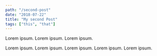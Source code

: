 ```yaml
---
path: "/second-post"
date: "2018-07-22"
title: "My second Post"
tags: ["this", "that"]
---
```



Lorem ipsum.
Lorem ipsum.
Lorem ipsum.
<!-- excerpt -->
Lorem ipsum.
Lorem ipsum.
Lorem ipsum.
Lorem ipsum.
Lorem ipsum.
